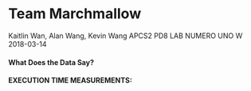 # Team Marchmallow
Kaitlin Wan, Alan Wang, Kevin Wang
APCS2 PD8
LAB NUMERO UNO 
W 2018-03-14

#### What Does the Data Say?

#### EXECUTION TIME MEASUREMENTS:
